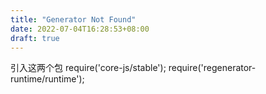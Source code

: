 ```yaml
---
title: "Generator Not Found"
date: 2022-07-04T16:28:53+08:00
draft: true
---
```


引入这两个包
require('core-js/stable');
require('regenerator-runtime/runtime');
